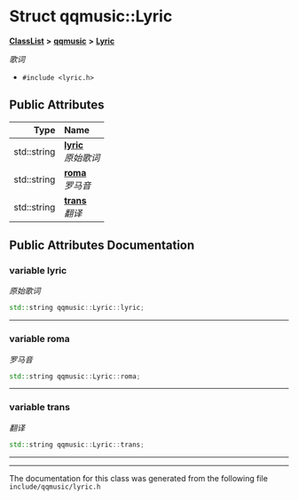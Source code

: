 

# Struct qqmusic::Lyric



[**ClassList**](annotated.md) **>** [**qqmusic**](namespaceqqmusic.md) **>** [**Lyric**](structqqmusic_1_1Lyric.md)



_歌词_ 

* `#include <lyric.h>`





















## Public Attributes

| Type | Name |
| ---: | :--- |
|  std::string | [**lyric**](#variable-lyric)  <br>_原始歌词_  |
|  std::string | [**roma**](#variable-roma)  <br>_罗马音_  |
|  std::string | [**trans**](#variable-trans)  <br>_翻译_  |












































## Public Attributes Documentation




### variable lyric 

_原始歌词_ 
```C++
std::string qqmusic::Lyric::lyric;
```




<hr>



### variable roma 

_罗马音_ 
```C++
std::string qqmusic::Lyric::roma;
```




<hr>



### variable trans 

_翻译_ 
```C++
std::string qqmusic::Lyric::trans;
```




<hr>

------------------------------
The documentation for this class was generated from the following file `include/qqmusic/lyric.h`

